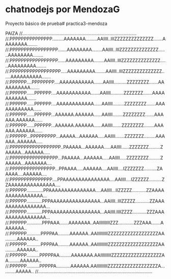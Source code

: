 # chatnodejs por MendozaG

Proyecto básico de prueba# practica3-mendoza

PAIZA 
//.........................................................................................
//.PPPPPPPPPPPPPPP.........AAAAAAA.........AAIIII..IIIZZZZZZZZZZZZZZ.......AAAAAAAA........
//.PPPPPPPPPPPPPPPPP.......AAAAAAAA........AAIIII..IIIZZZZZZZZZZZZZZ.......AAAAAAAA........
//.PPPPPPPPPPPPPPPPP......AAAAAAAAA........AAIIII..IIIZZZZZZZZZZZZZZ......AAAAAAAAA........
//.PPPPPPPPPPPPPPPPPP.....AAAAAAAAA........AAIIII..IIIZZZZZZZZZZZZZZ......AAAAAAAAAA.......
//.PPPPPP....PPPPPPPP....AAAAAAAAAAA.......AAIIII..........ZZZZZZZZ.......AAAAAAAAAA.......
//.PPPPPP......PPPPPP....AAAAAAAAAAA.......AAIIII..........ZZZZZZZ.......AAAAAAAAAAA.......
//.PPPPPP......PPPPPP....AAAAAAAAAAAA......AAIIII.........ZZZZZZZZ.......AAAAAAAAAAAA......
//.PPPPPP......PPPPPP...AAAAAA.AAAAAA......AAIIII........ZZZZZZZZ.......AAAAAA.AAAAAA......
//.PPPPPP......PPPPPP...AAAAAA.AAAAAA......AAIIII.......ZZZZZZZZ........AAAAAA.AAAAAA......
//.PPPPPP...PPPPPPPPP...AAAAA...AAAAAA.....AAIIII.......ZZZZZZZ.........AAAAAA..AAAAAA.....
//.PPPPPPPPPPPPPPPPPP..PAAAAA...AAAAAA.....AAIIII......ZZZZZZZ.........ZAAAAA...AAAAAA.....
//.PPPPPPPPPPPPPPPPP...PAAAAA...AAAAAA.....AAIIII.....ZZZZZZZZ.........ZAAAAA...AAAAAAA....
//.PPPPPPPPPPPPPPPP...PPAAAA.....AAAAAA....AAIIII....IZZZZZZZ..........ZAAAAA....AAAAAA....
//.PPPPPPPPPPPPPPP....PPAAAAAAAAAAAAAAA....AAIIII....IZZZZZZ..........ZZAAAAAAAAAAAAAAA....
//.PPPPPP.............PPAAAAAAAAAAAAAAA....AAIIII...IIZZZZZ...........ZZAAAAAAAAAAAAAAAA...
//.PPPPPP............PPPAAAAAAAAAAAAAAAA...AAIIII..IIIZZZZZ...........ZZAAAAAAAAAAAAAAAA...
//.PPPPPP............PPPAAAAAAAAAAAAAAAA...AAIIII.IIIIZZZZ...........ZZZAAAAAAAAAAAAAAAA...
//.PPPPPP............PPPAAA.......AAAAAAA..AAIIIIIIIIIZZZ............ZZZAAA.......AAAAAAA..
//.PPPPPP...........PPPPAA.........AAAAAA..AAIIIIIIIIIZZZZZZZZZZZZZZZZZZAA.........AAAAAA..
//.PPPPPP...........PPPPAA.........AAAAAA..AAIIIIIIIIIZZZZZZZZZZZZZZZZZZAA.........AAAAAA..
//.PPPPPP..........PPPPPAA.........AAAAAAA.AAIIIIIIIIIZZZZZZZZZZZZZZZZZZAA.........AAAAAA..
//.PPPPPP..........PPPPPA...........AAAAAA.AAIIIIIIIIIZZZZZZZZZZZZZZZZZZA...........AAAAA..
//.........................................................................................
